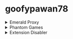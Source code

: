 # goofypawan78

<details><summary>Emerald Proxy</summary>

https://doxr.soundcast.me/

https://schoolfootballteams.ctx.cl/

https://mathisforteachers.ctx.cl/

https://mathisforlosers.ctx.cl/

https://magicintheworld.ctx.cl/
</details>
<details><summary>Phantom Games</summary>

none rn

</details>
<details><summary>Extension Disabler</summary>
 1. Create a bookmark folder and paste the extension page [chrome-extension://EXTENSION ID/manifest.json] lots of times. (About 800 minimum is recommended assuming your Chromebook is average school quality) It is recommended that you add the extension page at the beginning of the folder. TUTORIAL FOR SETUP CAN BE FOUND HERE: https://youtu.be/PbJKadsZA3o

 2. Right click and open all in a new window.

 3. Close the window with all those tabs.
 
 4. Open the folder in a new window again, and Chrome should hang those tabs to take care of the old ones in the background that were just closed. (Equivalent to the duplicate tab step in Bypassi's method)

 5. Flip the Allow access to file URLs switch in the extension settings and then you've bypassed the patch and the exploit is working.

 6. Close everything and you're good to go. If it didn't work, try adjusting the number of tabs being opened.

(credits to 3hk0 on github) 
</details>
